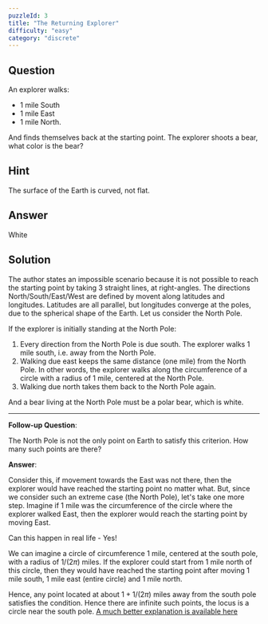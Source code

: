 ```yaml
---
puzzleId: 3
title: "The Returning Explorer"
difficulty: "easy"
category: "discrete"
---
```


## Question
An explorer walks:
* 1 mile South
* 1 mile East
* 1 mile North. 

And finds themselves back at the starting point. The explorer shoots a bear, what color is the bear?

## Hint
The surface of the Earth is curved, not flat.

## Answer
White

## Solution
The author states an impossible scenario because it is not possible to reach the starting point by taking 3 straight lines, at right-angles.
The directions North/South/East/West are defined by movent along latitudes and longitudes. Latitudes are all parallel, but longitudes converge at the poles, due to the spherical shape of the Earth. Let us consider the North Pole.

If the explorer is initially standing at the North Pole:

1. Every direction from the North Pole is due south. The explorer walks 1 mile south, i.e. away from the North Pole.
2. Walking due east keeps the same distance (one mile) from the North Pole. In other words, the explorer walks along the circumference of a circle with a radius of 1 mile, centered at the North Pole.
3. Walking due north takes them back to the North Pole again.

And a bear living at the North Pole must be a polar bear, which is white.

---

**Follow-up Question**:

The North Pole is not the only point on Earth to satisfy this criterion. How many such points are there? 

**Answer**:

Consider this, if movement towards the East was not there, then the explorer would have reached the starting point no matter what. But, since we consider such an extreme case (the North Pole), let's take one more step. Imagine if 1 mile was the circumference of the circle where the explorer walked East, then the explorer would reach the starting point by moving East.

Can this happen in real life - Yes!

We can imagine a circle of circumference 1 mile, centered at the south pole, with a radius of $1/(2 \pi)$ miles. If the explorer could start from 1 mile north of this circle, then they would have reached the starting point after moving 1 mile south, 1 mile east (entire circle) and 1 mile north.

Hence, any point located at about $1 + 1/(2 \pi)$ miles away from the south pole satisfies the condition. Hence there are infinite such points, the locus is a circle near the south pole. [A much better explanation is available here](https://mindyourdecisions.com/blog/2011/02/22/one-mile-south-one-mile-east-one-mile-north-a-classic-puzzle)

